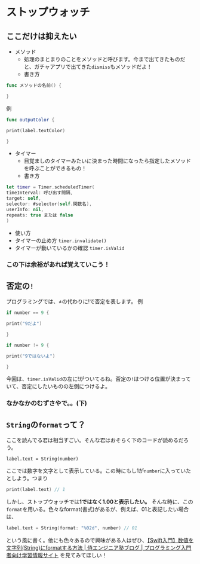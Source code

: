 # ストップウォッチ
## ここだけは抑えたい
- メソッド
    - 処理のまとまりのことをメソッドと呼びます。今まで出てきたものだと、ガチャアプリで出てきた`dismiss`もメソッドだよ！
    - 書き方
```swift
func メソッドの名前() {

}
```
例
```swift
func outputColor {

print(label.textColor)

}
```

- タイマー
    - 目覚ましのタイマーみたいに決まった時間になったら指定したメソッドを呼ぶことができるもの！
    - 書き方
    
```swift
let timer = Timer.scheduledTimer(
timeInterval: 呼び出す間隔,
target: self,
selector: #selector(self.関数名),
userInfo: nil,
repeats: true または false
)
```
   - 使い方
   - タイマーの止め方
`timer.invalidate()`
   - タイマーが動いているかの確認
`timer.isValid`


### この下は余裕があれば覚えていこう！

## 否定の`!`
プログラミングでは、≠の代わりに!で否定を表します。
例
```swift
if number == 9 {

print("9だよ")

}
```
```swift
if number != 9 {

print("9ではないよ")

}
```

今回は、`timer.isValid`の左に!がついてるね。否定の`!`はつける位置が決まっていて、否定にしたいものの左側につけるよ。

### なかなかのむずさやで。。(下) 

## `String`の`format`って？

ここを読んでる君は相当すごい。そんな君はおそらく下のコードが読めるだろう。

`label.text = String(number)`

ここでは数字を文字として表示している。この時にもし1が`number`に入っていたとしよう。つまり
```swift
print(label.text) // 1
```

しかし、ストップウォッチでは**1ではなく1.00と表示したい。** そんな時に、この`format`を用いる。色々なformat(書式)があるが、例えば、01と表記したい場合は、
```swift
label.text = String(format: "%02d", number) // 01
```
という風に書く。他にも色々あるので興味がある人はぜひ、[【Swift入門】数値を文字列(String)にformatする方法 | 侍エンジニア塾ブログ | プログラミング入門者向け学習情報サイト](https://www.sejuku.net/blog/34872)
を見てみてほしい！


